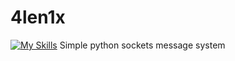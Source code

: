 # 4len1x
[![My Skills](https://skillicons.dev/icons?i=bash,discord,git,github,linux,py)](https://skillicons.dev)
Simple python sockets message system
